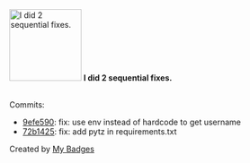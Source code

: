 <img src="https://my-badges.github.io/my-badges/fix-2.png" alt="I did 2 sequential fixes." title="I did 2 sequential fixes." width="128">
<strong>I did 2 sequential fixes.</strong>
<br><br>

Commits:

- <a href="https://github.com/EuDs63/my-github-2024/commit/9efe590f996ef3bc5fd1d6945b48e64cbc5388e5">9efe590</a>: fix: use env instead of hardcode to get username
- <a href="https://github.com/EuDs63/my-github-2024/commit/72b14253b236d78a5b9df8c88b0d0b19af55ff34">72b1425</a>: fix: add pytz in requirements.txt


Created by <a href="https://github.com/my-badges/my-badges">My Badges</a>